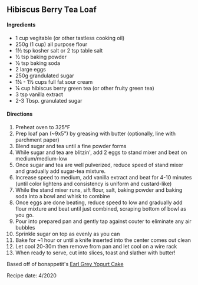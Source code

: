 ## Hibiscus Berry Tea Loaf

#### Ingredients

- 1 cup vegitable (or other tastless cooking oil)
- 250g (1 cup) all purpose flour
- 1½ tsp kosher salt or 2 tsp table salt
-  ½ tsp baking powder
-  ½ tsp baking soda
-  2 large eggs
-  250g grandulated sugar
-  1¼ - 1½ cups full fat sour cream
-  ¼ cup hibiscus berry green tea (or other fruity green tea)
-  3 tsp vanilla extract
-  2-3 Tbsp. granulated sugar

#### Directions

1. Preheat oven to 325°F
2. Prep loaf pan (~9x5") by greasing with butter (optionally, line with parchment paper)
3. Blend sugar and tea until a fine powder forms
4. While sugar and tea are blitzin', add 2 eggs to stand mixer and beat on medium/medium-low
5. Once sugar and tea are well pulverized, reduce speed of stand mixer and gradually add sugar-tea mixture. 
6. Increase speed to medium, add vanilla extract and beat for 4-10 minutes (until color lightens and consistency is uniform and custard-like)
7. While the stand mixer runs, sift flour, salt, baking powder and baking soda into a bowl and whisk to combine
8. Once eggs are done beating, reduce speed to low and gradually add flour mixture and beat until just combined, scraping bottom of bowl as you go.
9. Pour into prepared pan and gently tap against couter to eliminate any air bubbles
10. Sprinkle sugar on top as evenly as you can 
11. Bake for ~1 hour or until a knife inserted into the center comes out clean
12. Let cool 20-30m then remove from pan and let cool on a wire rack
13. When ready to serve, cut into slices, toast and slather with butter!

Based off of bonappetit's [Earl Grey Yogurt Cake](https://www.bonappetit.com/recipe/earl-grey-yogurt-cake) 

Recipe date: 4/2020